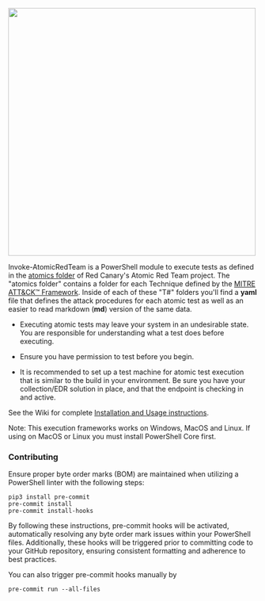 <p><img src="https://redcanary.com/wp-content/uploads/2023/05/Primary_Invoke-Atomic_Logo.png" width="500px" /></p>

Invoke-AtomicRedTeam is a PowerShell module to execute tests as defined in the [atomics folder](https://github.com/redcanaryco/atomic-red-team/tree/master/atomics) of Red Canary's Atomic Red Team project. The "atomics folder" contains a folder for each Technique defined by the [MITRE ATT&CK™ Framework](https://attack.mitre.org/matrices/enterprise/). Inside of each of these "T#" folders you'll find a **yaml** file that defines the attack procedures for each atomic test as well as an easier to read markdown (**md**) version of the same data.

* Executing atomic tests may leave your system in an undesirable state. You are responsible for understanding what a test does before executing.

* Ensure you have permission to test before you begin.

* It is recommended to set up a test machine for atomic test execution that is similar to the build in your environment. Be sure you have your collection/EDR solution in place, and that the endpoint is checking in and active.

See the Wiki for complete [Installation and Usage instructions](https://github.com/redcanaryco/invoke-atomicredteam/wiki).

Note: This execution frameworks works on Windows, MacOS and Linux. If using on MacOS or Linux you must install PowerShell Core first.

### Contributing
Ensure proper byte order marks (BOM) are maintained when utilizing a PowerShell linter with the following steps:

```shell
pip3 install pre-commit
pre-commit install
pre-commit install-hooks
```

By following these instructions, pre-commit hooks will be activated, automatically resolving any byte order mark issues within your PowerShell files. Additionally, these hooks will be triggered prior to committing code to your GitHub repository, ensuring consistent formatting and adherence to best practices.

You can also trigger pre-commit hooks manually by

```shell
pre-commit run --all-files
```